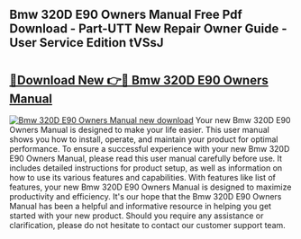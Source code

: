 ## Bmw 320D E90 Owners Manual Free Pdf Download - Part-UTT New Repair Owner Guide - User Service Edition tVSsJ

# <h2><a href="http://cf24615.oget.top/?id=Bmw+320D+E90+Owners+Manual">🔗Download New 👉🔴 Bmw 320D E90 Owners Manual</a></h2>

[![Bmw 320D E90 Owners Manual new download](https://i.imgur.com/5g1atiW.png)](http://cf24615.oget.top/?id=Bmw+320D+E90+Owners+Manual)
Your new Bmw 320D E90 Owners Manual is designed to make your life easier. This user manual shows you how to install, operate, and maintain your product for optimal performance. To ensure a successful experience with your new Bmw 320D E90 Owners Manual, please read this user manual carefully before use. It includes detailed instructions for product setup, as well as information on how to use its various features and capabilities. With features like list of features, your new Bmw 320D E90 Owners Manual is designed to maximize productivity and efficiency. It's our hope that the Bmw 320D E90 Owners Manual has been a helpful and informative resource in helping you get started with your new product. Should you require any assistance or clarification, please do not hesitate to contact our customer support team.
